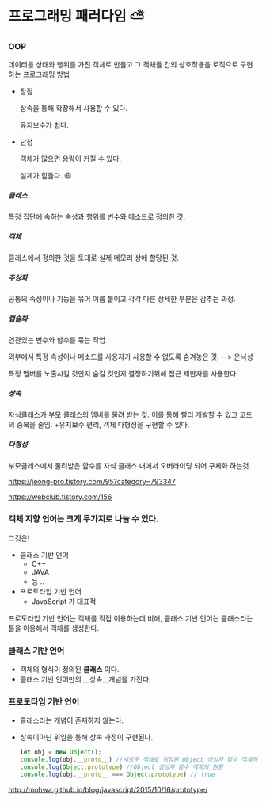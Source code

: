 # 프로그래밍 패러다임 :partly_sunny:

### OOP

데이터를 상태와 행위를 가진 객체로 만들고 그 객체들 간의 상호작용을 로직으로 구현하는 프로그래밍 방법

- 장점

  상속을 통해 확장해서 사용할 수 있다.

  유지보수가 쉽다.

- 단점

  객체가 많으면 용량이 커질 수 있다.

  설계가 힘들다. :weary:



##### 클래스

특정 집단에 속하는 속성과 행위를 변수와 메소드로 정의한 것.

##### 객체

클래스에서 정의한 것을 토대로 실제 메모리 상에 할당된 것.

##### 추상화

공통의 속성이나 기능을 묶어 이름 붙이고 각각 다른 상세한 부분은 감추는 과정.

##### 캡슐화

연관있는 변수와 함수를 묶는 작업.

외부에서 특정 속성이나 메소드를 사용자가 사용할 수 없도록 숨겨놓은 것. --> 은닉성

특정 멤버를 노출시킬 것인지 숨길 것인지 결정하기위해 접근 제한자를 사용한다.

##### 상속

자식클래스가 부모 클래스의 멤버를 물려 받는 것. 이를 통해 빨리 개발할 수 있고 코드의 중복을 줄임. +유지보수 편리, 객체 다형성을 구현할 수 있다.

##### 다형성

부모클레스에서 물려받은 함수를 자식 클래스 내에서 오버라이딩 되어 구체화 하는것.



https://jeong-pro.tistory.com/95?category=793347

https://webclub.tistory.com/156



### 객체 지향 언어는 크게 두가지로 나눌 수 있다.

그것은!

- 클래스 기반 언어
  - C++
  - JAVA 
  - 등 ..
- 프로토타입 기반 언어
  - JavaScript 가 대표적

프로토타입 기반 언어는 객체를 직접 이용하는데 비해, 클래스 기반 언어는 클래스라는 틀을 이용해서 객체를 생성한다.

### 클래스 기반 언어

- 객체의 형식이 정의된 __클래스__ 이다.
- 클래스 기반 언어만의 __상속__개념을 가진다.

### 프로토타입 기반 언어

- 클래스라는 개념이 존재하지 않는다.

- 상속이아닌 위임을 통해 상속 과정이 구현된다.

  ```javascript
  let obj = new Object();
  console.log(obj.__proto__) //새로운 객체로 위임된 Object 생성자 함수 객체의 원형
  console.log(Object.prototype) //Object 생성자 함수 객체의 원형
  console.log(obj.__proto__ === Object.prototype) // true
  
  ```

  

http://mohwa.github.io/blog/javascript/2015/10/16/prototype/

